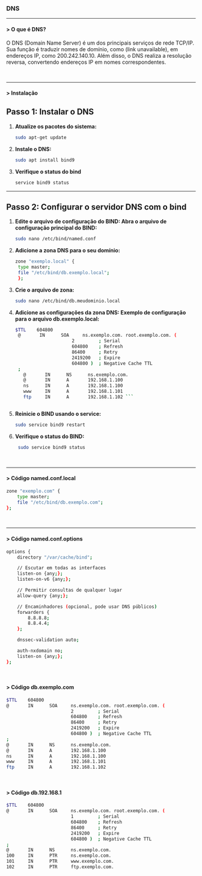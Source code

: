 <h3>DNS</h3>
<hr>
<h4>> O que é DNS?</h4>
<p>
  O DNS (Domain Name Server) é um dos principais serviços de rede TCP/IP. Sua função é traduzir nomes de domínio, como (link unavailable), em endereços IP, como 200.242.140.10. Além disso, o DNS realiza a resolução reversa, convertendo endereços IP em nomes correspondentes.
</p>
<br>
<hr>
<h4>> Instalação</h4>


## Passo 1: Instalar o DNS
1. **Atualize os pacotes do sistema:**
   ```bash
   sudo apt-get update
   ```

2. **Instale o DNS:**
   ```bash
   sudo apt install bind9

   ```

3. **Verifique o status do bind**
   ```bash
   service bind9 status
   ```

---

## Passo 2: Configurar o servidor DNS com o bind
1. **Edite o arquivo de configuração do BIND: Abra o arquivo de configuração principal do BIND:**
   ```bash
   sudo nano /etc/bind/named.conf
   ```

2. **Adicione a zona DNS para o seu domínio:**
   ```bash
   zone "exemplo.local" {
    type master;
    file "/etc/bind/db.exemplo.local";
    };
   ```

3. **Crie o arquivo de zona:**
   ```bash
   sudo nano /etc/bind/db.meudominio.local
   ```

4. **Adicione as configurações da zona DNS: Exemplo de configuração para o arquivo db.exemplo.local:**
   ```bash
   $TTL    604800
    @       IN      SOA     ns.exemplo.com. root.exemplo.com. (
                        2         ; Serial
                        604800    ; Refresh
                        86400     ; Retry
                        2419200   ; Expire
                        604800 )  ; Negative Cache TTL
    ;
      @       IN      NS      ns.exemplo.com.
      @       IN      A       192.168.1.100
      ns      IN      A       192.168.1.100
      www     IN      A       192.168.1.101
      ftp     IN      A       192.168.1.102 ```



5. **Reinicie o BIND usando o service:**
   ```bash
   sudo service bind9 restart
   ```


6. **Verifique o status do BIND:**
   ```bash
    sudo service bind9 status
   ```

<br>
<hr>
<h4>> Código named.conf.local</h4>

```bash
zone "exemplo.com" {
    type master;
    file "/etc/bind/db.exemplo.com";
};
```

<br>
<hr>
<h4>> Código named.conf.options</h4>

```bash
options {
    directory "/var/cache/bind";

    // Escutar em todas as interfaces
    listen-on {any;};
    listen-on-v6 {any;};

    // Permitir consultas de qualquer lugar
    allow-query {any;};

    // Encaminhadores (opcional, pode usar DNS públicos)
    forwarders {
        8.8.8.8;
        8.8.4.4;
    };

    dnssec-validation auto;

    auth-nxdomain no;
    listen-on {any;};
};
```

<br>
<h4>> Código db.exemplo.com</h4>

```bash
$TTL    604800
@       IN      SOA     ns.exemplo.com. root.exemplo.com. (
                        2         ; Serial
                        604800    ; Refresh
                        86400     ; Retry
                        2419200   ; Expire
                        604800 )  ; Negative Cache TTL
;
@       IN      NS      ns.exemplo.com.
@       IN      A       192.168.1.100
ns      IN      A       192.168.1.100
www     IN      A       192.168.1.101
ftp     IN      A       192.168.1.102
```

<br>
<h4>> Código db.192.168.1</h4>

```bash
$TTL    604800
@       IN      SOA     ns.exemplo.com. root.exemplo.com. (
                        1         ; Serial
                        604800    ; Refresh
                        86400     ; Retry
                        2419200   ; Expire
                        604800 )  ; Negative Cache TTL
;
@       IN      NS      ns.exemplo.com.
100     IN      PTR     ns.exemplo.com.
101     IN      PTR     www.exemplo.com.
102     IN      PTR     ftp.exemplo.com.
```
